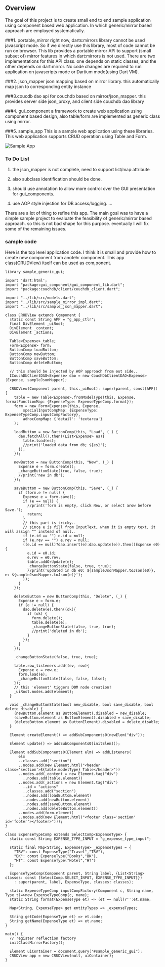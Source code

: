 ## Overview ##

The goal of this project is to create small end to end sample application using component based web application.
In which generic/mirror based approach are employed systematically.

###1. portable_mirror
right now, darts:mirrors library cannot be used javascript mode. So if we directly use this library, most of code cannot be run on browser.
This lib provides a portable mirror API to support (small subset of) mirror features in which dart:mirrors is not used. 
There are two implementations for this API class. one depends on static classes, and the other depends on dart:mirror. 
No code changes are required to run application on javascripts mode or Dartium mode(using Dart VM). 

###2. json_mapper
json mapping based on mirror library. this automatically map json to corresponding entity instance

###3.coucdb
dao api for couchdb based on mirror/json_mapper. this provides server side json_proxy, and client side couchdb dao library

###4. gui_component
a framework to create web application using component based design, also table/form are implemented as generic class using mirror.

###5. sample_app
This is a sample web application using these libraries.
This web application supports CRUD operation using Table and Form.

![Sample App](https://raw.github.com/calathus/reflective_web_dev_kit/master/doc/sample_app.png)

### To Do List ##
1) the json_mapper is not complete, need to support list/map attribute
2) also subclass identification should be done.

3) should use annotation to allow more control over the GUI presentation for gui_components.
4) use AOP style injection for DB access/logging.
...

There are a lot of thing to refine this app.
The main goal was to have a simple sample project to evaluate the feasibility of generic/mirror based approach.
so this is not bad shape for this purpose.
eventually I will fix some of the remaining issues.

### sample code ##
Here is the top level application code.
I think it is small and provide how to create new component from anotehr component.
This app class(CRUDView) itself can be used as com,ponent.

```
library sample_generic_gui;

import 'dart:html';
import "package:gui_component/gui_component_lib.dart";
import "package:couchdb/client/couchdb_client.dart";

import "../lib/src/models.dart";
import "../lib/src/sample_mirror_impl.dart";
import "../lib/src/sample_json_mapper.dart";

class CRUDView extends Component {
  static const String APP = "g_app_ctlr";
  final DivElement _uiRoot;
  DivElement _content;
  DivElement _actions;
  
  Table<Expense> table;
  Form<Expense> form;
  ButtonComp loadButtom;
  ButtonComp newButtom;
  ButtonComp saveButtom;
  ButtonComp deleteButtom;
  
  // this should be injected by AOP approach from out side..
  ICouchDbClientDAO<Expense> dao = new CouchDbClientDAO<Expense>(Expense, sampleJsonMapper);
  
  CRUDView(Component parent, this._uiRoot): super(parent, const[APP]) {
    table = new Table<Expense>.fromModelType(this, Expense, formatFunctionMap: {ExpenseType: ExpenseTypeComp.format});
    form = new Form<Expense>(this, Expense, 
        specialInputCompMap: {ExpenseType: ExpenseTypeComp.inputCompFactory},
        adhocCompMap: {'detail': 'textarea'} 
    );

    loadButtom = new ButtonComp(this, "Load", (_) {
      dao.fetchAll().then((List<Expense> es){
        table.load(es);
        //print('loaded data from db; ${es}');
      });
    });
    
    newButtom = new ButtonComp(this, "New", (_) {
      Expense e = form.create();
      _changeButtonState(true, false, true);
      //print('new in db');
    });
    
    saveButtom = new ButtonComp(this, "Save", (_) {
      if (form.e != null) {
        Expense e = form.save();
        if (e == null) {
          //print('form is empty, click New, or select arow before Save.');
          return;
        }
        // this part is tricky..
        // since e is fill from InputText, when it is empty text, it will assign "" instead of null..
        if (e.id == "") e.id = null;
        if (e.rev == "") e.rev = null;
        ((e.id == null)?dao.insert(e):dao.update(e)).then((Expense e0){
          e.id = e0.id;
          e.rev = e0.rev;
          table.addOrUpdate(e);
          _changeButtonState(false, true, true);
          //print('updated in db e0: ${sampleJsonMapper.toJson(e0)}, e: ${sampleJsonMapper.toJson(e)}');
        });
      }
    });
    
    deleteButtom = new ButtonComp(this, "Delete", (_) {
      Expense e = form.e;
      if (e != null) {
        dao.delete(e).then((ok){
          if (ok) {
            form.delete();
            table.delete(e);
            _changeButtonState(false, true, true);
            //print('deleted in db');
          }
        });
      }
    });
    
    _changeButtonState(false, true, true);
    
    table.row_listeners.add((ev, row){
      Expense e = row.e;
      form.load(e);
      _changeButtonState(false, false, false);
    });
    // this 'element' tiggers DOM node creation!
    _uiRoot.nodes.add(element); 
  }

  void _changeButtonState(bool new_disable, bool save_disable, bool delete_disable) {
    (newButtom.element as ButtonElement).disabled = new_disable;
    (saveButtom.element as ButtonElement).disabled = save_disable;
    (deleteButtom.element as ButtonElement).disabled = delete_disable;    
  }
  
  Element createElement() => addSubComponents0(newElem("div"));
  
  Element update() => addSubComponents0(initElem());
      
  Element addSubComponents0(Element elm) => addListeners(
      elm
      ..classes.add("section")
      ..nodes.add(new Element.html("<header class='section'>${table.modelType} Table</header>"))
      ..nodes.add(_content = new Element.tag("div")
        ..nodes.add(table.element))
      ..nodes.add(_actions = new Element.tag("div")
        ..id = "actions"
        ..classes.add("section")
        ..nodes.add(loadButtom.element)
        ..nodes.add(newButtom.element)
        ..nodes.add(saveButtom.element)
        ..nodes.add(deleteButtom.element))
      ..nodes.add(form.element)
      ..nodes.add(new Element.html("<footer class='section' id='footer'></footer>")));
}
```

```
class ExpenseTypeComp extends SelectComp<ExpenseType> {
  static const String EXPENSE_TYPE_INPUT = "g_expense_type_input";
  
  static final Map<String, ExpenseType> _expenseTypes = {
    "TRV": const ExpenseType("Travel","TRV"),
    "BK": const ExpenseType("Books","BK"),
    "HT": const ExpenseType("Hotel","HT")                          
  };
  
  ExpenseTypeComp(Component parent, String label, {List<String> classes: const [SelectComp.SELECT_INPUT, EXPENSE_TYPE_INPUT]})
    : super(parent, label, ExpenseType, classes: classes);
  
  static ExpenseTypeComp inputCompFactory(Component c, String name, Type t)=>new ExpenseTypeComp(c, name);
  static String format(ExpenseType et) => (et == null)?'':et.name;
  
  Map<String, ExpenseType> get entityTypes => _expenseTypes;
  
  String getCode(ExpenseType et) => et.code;
  String getName(ExpenseType et) => et.name;
}
```

```
main() {
  // register reflection factory
  initClassMirrorFactory();
  
  Element uiContainer = document.query("#sample_generic_gui");
  CRUDView app = new CRUDView(null, uiContainer);
}

```
